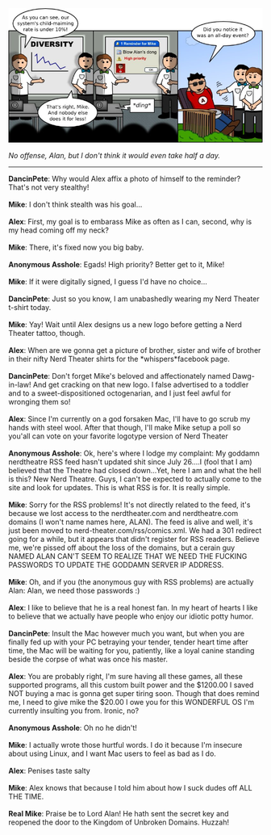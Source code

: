 <!--
.. title: Positive Outlook
.. slug: positive-outlook
.. date: 2010/10/11 00:00:00
.. tags: 
.. link: 
.. description: 
-->

<a href='positive-outlook.html' title='View comments'>
<img class='comic' src='../assets/comics/20101011.jpg' />
</a>

<em>No offense, Alan, but I don't think it would even take half a day.</em>

<!-- TEASER_END -->
<hr />

<div class='comments'>
<b>DancinPete</b>: Why would Alex affix a photo of himself to the reminder? That's not very stealthy! <br /><br />
<b>Mike</b>: I don't think stealth was his goal...<br /><br />
<b>Alex</b>: First, my goal is to embarass Mike as often as I can, second, why is my head coming off my neck?<br /><br />
<b>Mike</b>: There, it's fixed now you big baby.<br /><br />
<b>Anonymous Asshole</b>: Egads! High priority? Better get to it, Mike!<br /><br />
<b>Mike</b>: If it were digitally signed, I guess I'd have no choice...<br /><br />
<b>DancinPete</b>: Just so you know, I am unabashedly wearing my Nerd Theater t-shirt today. <br /><br />
<b>Mike</b>: Yay! Wait until Alex designs us a new logo before getting a Nerd Theater tattoo, though.<br /><br />
<b>Alex</b>: When are we gonna get a picture of brother, sister and wife of brother in their nifty Nerd Theater shirts for the *whispers*facebook page.<br /><br />
<b>DancinPete</b>: Don't forget Mike's beloved and affectionately named Dawg-in-law! And get cracking on that new logo. I false advertised to a toddler and to a sweet-dispositioned octogenarian, and I just feel awful for wronging them so!<br /><br />
<b>Alex</b>: Since I'm currently on a god forsaken Mac, I'll have to go scrub my hands with steel wool. After that though, I'll make Mike setup a poll so you'all can vote on your favorite logotype version of Nerd Theater<br /><br />
<b>Anonymous Asshole</b>: Ok, here's where I lodge my complaint: My goddamn nerdtheatre RSS feed hasn't updated shit since July 26....I (fool that I am) believed that the Theatre had closed down...Yet, here I am and what the hell is this? New Nerd Theatre. Guys, I can't be expected to actually come to the site and look for updates. This is what RSS is for. It is really simple. <br /><br />
<b>Mike</b>: Sorry for the RSS problems! It's not directly related to the feed, it's because we lost access to the nerdtheater.com and nerdtheatre.com domains (I won't name names here, ALAN). The feed is alive and well, it's just been moved to nerd-theater.com/rss/comics.xml. We had a 301 redirect going for a while, but it appears that didn't register for RSS readers. Believe me, we're pissed off about the loss of the domains, but a cerain guy NAMED ALAN CAN'T SEEM TO REALIZE THAT WE NEED THE FUCKING PASSWORDS TO UPDATE THE GODDAMN SERVER IP ADDRESS.<br /><br />
<b>Mike</b>: Oh, and if you (the anonymous guy with RSS problems) are actually Alan: Alan, we need those passwords :)<br /><br />
<b>Alex</b>: I like to believe that he is a real honest fan. In my heart of hearts I like to believe that we actually have people who enjoy our idiotic potty humor. <br /><br />
<b>DancinPete</b>: Insult the Mac however much you want, but when you are finally fed up with your PC betraying your tender, tender heart time after time, the Mac will be waiting for you, patiently, like a loyal canine standing beside the corpse of what was once his master. <br /><br />
<b>Alex</b>: You are probably right, I'm sure having all these games, all these supported programs, all this custom built power and the $1200.00 I saved NOT buying a mac is gonna get super tiring soon. Though that does remind me, I need to give mike the $20.00 I owe you for this WONDERFUL OS I'm currently insulting you from. Ironic, no?<br /><br />
<b>Anonymous Asshole</b>: Oh no he didn't!<br /><br />
<b>Mike</b>: I actually wrote those hurtful words. I do it because I'm insecure about using Linux, and I want Mac users to feel as bad as I do. <br /><br />
<b>Alex</b>: Penises taste salty<br /><br />
<b>Mike</b>: Alex knows that because I told him about how I suck dudes off ALL THE TIME.<br /><br />
<b>Real Mike</b>: Praise be to Lord Alan! He hath sent the secret key and reopened the door to the Kingdom of Unbroken Domains. Huzzah!<br /><br />
</div>

